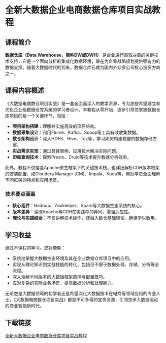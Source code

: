 # 全新大数据企业电商数据仓库项目实战教程

## 课程简介
**数据仓库（Data Warehouse，简称DW或DWH）** 是企业进行高效决策的关键技术支持，它是一个面向分析的集成化数据环境，旨在为企业战略规划提供强有力的数据支撑。随着大数据时代的到来，数据仓库已成为国内外众多公司核心投资方向之一。

## 课程内容概述
《大数据电商数仓项目实战》是一套全面而深入的教学资源，专为那些希望建立和优化企业级数据仓库系统的学习者设计。本教程从零开始，逐步引导您掌握数据仓库项目的每一个关键环节，包括：

- **项目架构搭建**：理解并实施高效的项目结构。
- **数据采集设计**：利用Flume、Kafka、Sqoop等工具有效收集数据。
- **数仓架构设计**：深入HDFS、Hive、Tez等，学习如何构建稳健的数据存储方案。
- **实战需求实现**：通过具体案例，应用技术解决实际问题。
- **即席查询技术**：探索Presto、Druid等技术提升数据分析效率。
  
此外，教程不仅覆盖Apache原生框架下的关键技术栈，也详细解析CDH版本框架的安装配置，如Cloudera Manager (CM)、Impala、Kudu等，帮助学员全面理解不同框架的特点和应用场景。

### 技术要点涵盖
- **核心组件**：Hadoop、Zookeeper、Spark等大数据生态系统的核心。
- **版本差异**：深挖Apache与CDH在实践中的异同，增强适应性。
- **理论与实践结合**：不仅讲解技术操作，还融入数仓基础理论，确保学以致用。

## 学习收益
通过本课程的学习，您将能够：
- 系统地掌握大数据生态环境及其在企业数据仓库项目中的应用。
- 实现从理论知识到实战技能的转化，包括但不限于数据处理、存储、分析等全流程。
- 深入理解不同版本的大数据框架选择与配置技巧。
- 应对复杂的实际业务场景，提高数据分析和处理能力。

无论您是大数据领域的初学者还是希望深化大数据技术在电商等领域应用的专业人士，《大数据电商数仓项目实战》都是不可多得的宝贵资源，引领您步入数据驱动的商业智能新时代。

## 下载链接

[全新大数据企业电商数据仓库项目实战教程](https://pan.quark.cn/s/130ac8143629)